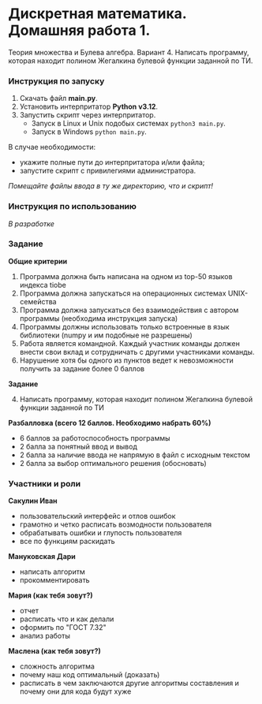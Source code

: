 # Дискретная математика. Домашняя работа 1.

Теория множества и Булева алгебра.
Вариант 4. Написать программу, которая находит полином Жегалкина булевой функции заданной по ТИ.

### Инструкция по запуску

1. Скачать файл **main.py**.
2. Установить интерпритатор **Python v3.12**.
3. Запустить скрипт через интерпритатор.
    - Запуск в Linux и Unix подобых системах `python3 main.py`.
    - Запуск в Windows `python main.py`.

В случае необходимости:
- укажите полные пути до интерпритатора и/или файла;
- запустите скрипт с привилегиями администратора.

*Помещайте файлы ввода в ту же директорию, что и скрипт!*

### Инструкция по использованию

*В разработке*

### Задание

**Общие критерии**

1. Программа должна быть написана на одном из top-50 языков индекса tiobe
2. Программа должна запускаться на операционных системах UNIX-семейства
3. Программа должна запускаться без взаимодействия с автором программы (необходима инструкция запуска)
4. Программы должны использовать только встроенные в язык библиотеки (numpy и им подобные не разрешены)
5. Работа является командной. Каждый участник команды должен внести свои вклад и сотрудничать с другими участниками команды.
6. Нарушение хотя бы одного из пунктов ведет к невозможности получить за задание более 0 баллов

**Задание**

4. Написать программу, которая находит полином Жегалкина булевой функции заданной по ТИ

**Разбалловка (всего 12 баллов. Необходимо набрать 60%)**
- 6 баллов за работоспособность программы
- 2 балла за понятный ввод и вывод
- 2 балла за наличие ввода не напрямую в файл с исходным текстом
- 2 балла за выбор оптимального решения (обосновать)

### Участники и роли
 
**Сакулин Иван**
- пользовательский интерфейс и отлов ошибок
- грамотно и четко расписать возмодности пользователя 
- обрабатывать ошибки и глупость пользователя
- все по функциям раскидать

**Мануковская Дари**
- написать алгоритм
- прокомментировать

**Мария (как тебя зовут?)**
- отчет
- расписать что и как делали
- оформить по "ГОСТ 7.32"
- анализ работы

**Маслена (как тебя зовут?)**
- сложность алгоритма
- почему наш код оптимальный (доказать)
- расписать в чем заключаются другие алгоритмы составления и почему они для кода будут хуже
